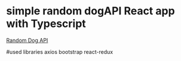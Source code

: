 # simple random dogAPI React app with Typescript

[Random Dog API](https://dog.ceo/)

#used libraries
axios
bootstrap
react-redux
